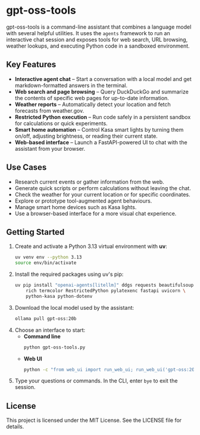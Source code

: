 # gpt-oss-tools

gpt-oss-tools is a command-line assistant that combines a language model with several helpful utilities.  It uses the `agents` framework to run an interactive chat session and exposes tools for web search, URL browsing, weather lookups, and executing Python code in a sandboxed environment.

## Key Features

- **Interactive agent chat** &ndash; Start a conversation with a local model and get markdown-formatted answers in the terminal.
- **Web search and page browsing** &ndash; Query DuckDuckGo and summarize the contents of specific web pages for up-to-date information.
- **Weather reports** &ndash; Automatically detect your location and fetch forecasts from weather.gov.
- **Restricted Python execution** &ndash; Run code safely in a persistent sandbox for calculations or quick experiments.
- **Smart home automation** &ndash; Control Kasa smart lights by turning them on/off, adjusting brightness, or reading their current state.
- **Web-based interface** &ndash; Launch a FastAPI-powered UI to chat with the assistant from your browser.

## Use Cases

- Research current events or gather information from the web.
- Generate quick scripts or perform calculations without leaving the chat.
- Check the weather for your current location or for specific coordinates.
- Explore or prototype tool-augmented agent behaviours.
- Manage smart home devices such as Kasa lights.
- Use a browser-based interface for a more visual chat experience.

## Getting Started

1. Create and activate a Python 3.13 virtual environment with **uv**:
   ```bash
   uv venv env --python 3.13
   source env/bin/activate
   ```
2. Install the required packages using uv's pip:
   ```bash
   uv pip install "openai-agents[litellm]" ddgs requests beautifulsoup4 \
       rich termcolor RestrictedPython pylatexenc fastapi uvicorn \
       python-kasa python-dotenv
   ```
3. Download the local model used by the assistant:
   ```bash
   ollama pull gpt-oss:20b
   ```
4. Choose an interface to start:
   - **Command line**
     ```bash
     python gpt-oss-tools.py
     ```
   - **Web UI**
     ```bash
     python -c "from web_ui import run_web_ui; run_web_ui('gpt-oss:20b', '<api-key>')"
     ```
5. Type your questions or commands. In the CLI, enter `bye` to exit the session.

## License

This project is licensed under the MIT License.  See the LICENSE file for details.

